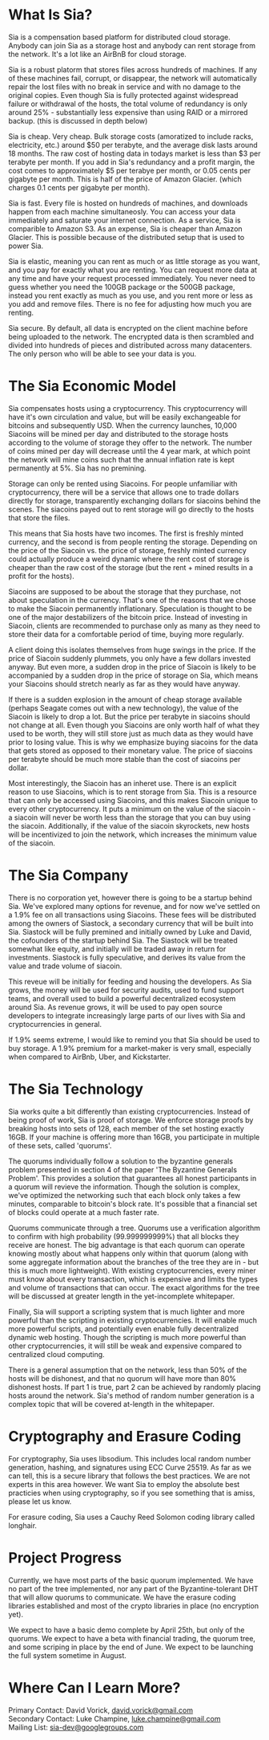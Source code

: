 What Is Sia?
============

Sia is a compensation based platform for distributed cloud storage. Anybody can join Sia as a storage host and anybody can rent storage from the network. It's a lot like an AirBnB for cloud storage.

Sia is a robust platorm that stores files across hundreds of machines. If any of these machines fail, corrupt, or disappear, the network will automatically repair the lost files with no break in service and with no damage to the original copies. Even though Sia is fully protected against widespread failure or withdrawal of the hosts, the total volume of redundancy is only around 25% - substantially less expensive than using RAID or a mirrored backup. (this is discussed in depth below)

Sia is cheap. Very cheap. Bulk storage costs (amoratized to include racks, electricity, etc.) around $50 per terabyte, and the average disk lasts around 18 months. The raw cost of hosting data in todays market is less than $3 per terabyte per month. If you add in Sia's redundancy and a profit margin, the cost comes to approximately $5 per terabye per month, or 0.05 cents per gigabyte per month. This is half of the price of Amazon Glacier. (which charges 0.1 cents per gigabyte per month).

Sia is fast. Every file is hosted on hundreds of machines, and downloads happen from each machine simultaneosly. You can access your data immediately and saturate your internet connection. As a service, Sia is comparible to Amazon S3. As an expense, Sia is cheaper than Amazon Glacier. This is possible because of the distributed setup that is used to power Sia.

Sia is elastic, meaning you can rent as much or as little storage as you want, and you pay for exactly what you are renting. You can request more data at any time and have your request processed immediately. You never need to guess whether you need the 100GB package or the 500GB package, instead you rent exactly as much as you use, and you rent more or less as you add and remove files. There is no fee for adjusting how much you are renting.

Sia secure. By default, all data is encrypted on the client machine before being uploaded to the network. The encrypted data is then scrambled and divided into hundreds of pieces and distributed across many datacenters. The only person who will be able to see your data is you.

The Sia Economic Model
======================

Sia compensates hosts using a cryptocurrency. This cryptocurrency will have it's own circulation and value, but will be easily exchangeable for bitcoins and subsequently USD. When the currency launches, 10,000 Siacoins will be mined per day and distributed to the storage hosts according to the volume of storage they offer to the network. The number of coins mined per day will decrease until the 4 year mark, at which point the network will mine coins such that the annual inflation rate is kept permanently at 5%. Sia has no premining.

Storage can only be rented using Siacoins. For people unfamiliar with cryptocurrency, there will be a service that allows one to trade dollars directly for storage, transparently exchanging dollars for siacoins behind the scenes. The siacoins payed out to rent storage will go directly to the hosts that store the files.

This means that Sia hosts have two incomes. The first is freshly minted currency, and the second is from people renting the storage. Depending on the price of the Siacoin vs. the price of storage, freshly minted currency could actually produce a weird dynamic where the rent cost of storage is cheaper than the raw cost of the storage (but the rent + mined results in a profit for the hosts).

Siacoins are supposed to be about the storage that they purchase, not about speculation in the currency. That's one of the reasons that we chose to make the Siacoin permanently inflationary. Speculation is thought to be one of the major destabilizers of the bitcoin price. Instead of investing in Siacoin, clients are recommended to purchase only as many as they need to store their data for a comfortable period of time, buying more regularly.

A client doing this isolates themselves from huge swings in the price. If the price of Siacoin suddenly plummets, you only have a few dollars invested anyway. But even more, a sudden drop in the price of Siacoin is likely to be accompanied by a sudden drop in the price of storage on Sia, which means your Siacoins should stretch nearly as far as they would have anyway.

If there is a sudden explosion in the amount of cheap storage available (perhaps Seagate comes out with a new technology), the value of the Siacoin is likely to drop a lot. But the price per terabyte in siacoins should not change at all. Even though you Siacoins are only worth half of what they used to be worth, they will still store just as much data as they would have prior to losing value. This is why we emphasize buying siacoins for the data that gets stored as opposed to their monetary value. The price of siacoins per terabyte should be much more stable than the cost of siacoins per dollar.

Most interestingly, the Siacoin has an inheret use. There is an explicit reason to use Siacoins, which is to rent storage from Sia. This is a resource that can only be accessed using Siacoins, and this makes Siacoin unique to every other cryptocurrency. It puts a minimum on the value of the siacoin - a siacoin will never be worth less than the storage that you can buy using the siacoin. Additionally, if the value of the siacoin skyrockets, new hosts will be incentivized to join the network, which increases the minimum value of the siacoin.

The Sia Company
===============

There is no corporation yet, however there is going to be a startup behind Sia. We've explored many options for revenue, and for now we've settled on a 1.9% fee on all transactions using Siacoins. These fees will be distributed among the owners of Siastock, a secondary currency that will be built into Sia. Siastock will be fully premined and initially owned by Luke and David, the cofounders of the startup behind Sia. The Siastock will be treated somewhat like equity, and initially will be traded away in return for investments. Siastock is fully speculative, and derives its value from the value and trade volume of siacoin.

This reveue will be initially for feeding and housing the developers. As Sia grows, the money will be used for security audits, used to fund support teams, and overall used to build a powerful decentralized ecosystem around Sia. As revenue grows, it will be used to pay open source developers to integrate increasingly large parts of our lives with Sia and cryptocurrencies in general.

If 1.9% seems extreme, I would like to remind you that Sia should be used to buy storage. A 1.9% premium for a market-maker is very small, especially when compared to AirBnb, Uber, and Kickstarter.

The Sia Technology
==================

Sia works quite a bit differently than existing cryptocurrencies. Instead of being proof of work, Sia is proof of storage. We enforce storage proofs by breaking hosts into sets of 128, each member of the set hosting exactly 16GB. If your machine is offering more than 16GB, you participate in multiple of these sets, called 'quorums'.

The quorums individually follow a solution to the byzantine generals problem presented in section 4 of the paper 'The Byzantine Generals Problem'. This provides a solution that guarantees all honest participants in a quorum will revieve the information. Though the solution is complex, we've optimized the networking such that each block only takes a few minutes, comparable to bitcoin's block rate. It's possible that a financial set of blocks could operate at a much faster rate.

Quorums communicate through a tree. Quorums use a verification algorithm to confirm with high probability (99.999999999%) that all blocks they receive are honest. The big advantage is that each quorum can operate knowing mostly about what happens only within that quorum (along with some aggregate information about the branches of the tree they are in - but this is much more lightweight). With existing cryptocurrencies, every miner must know about every transaction, which is expensive and limits the types and volume of transactions that can occur. The exact algorithms for the tree will be discussed at greater length in the yet-incomplete whitepaper.

Finally, Sia will support a scripting system that is much lighter and more powerful than the scripting in existing cryptocurrencies. It will enable much more powerful scripts, and potentially even enable fully decentralized dynamic web hosting. Though the scripting is much more powerful than other cryptocurrencies, it will still be weak and expensive compared to centralized cloud computing.

There is a general assumption that on the network, less than 50% of the hosts will be dishonest, and that no quorum will have more than 80% dishonest hosts. If part 1 is true, part 2 can be achieved by randomly placing hosts around the network. Sia's method of random number generation is a complex topic that will be covered at-length in the whitepaper.

Cryptography and Erasure Coding
===============================

For cryptography, Sia uses libsodium. This includes local random number generation, hashing, and signatures using ECC Curve 25519. As far as we can tell, this is a secure library that follows the best practices. We are not experts in this area however. We want Sia to employ the absolute best practicies when using cryptography, so if you see something that is amiss, please let us know.

For erasure coding, Sia uses a Cauchy Reed Solomon coding library called longhair.

Project Progress
================

Currently, we have most parts of the basic quorum implemented. We have no part of the tree implemented, nor any part of the Byzantine-tolerant DHT that will allow quorums to communicate. We have the erasure coding libraries established and most of the crypto libraries in place (no encryption yet).

We expect to have a basic demo complete by April 25th, but only of the quorums. We expect to have a beta with financial trading, the quorum tree, and some scriping in place by the end of June. We expect to be launching the full system sometime in August.

Where Can I Learn More?
=======================

Primary Contact: David Vorick, david.vorick@gmail.com  
Secondary Contact: Luke Champine, luke.champine@gmail.com  
Mailing List: sia-dev@googlegroups.com  
